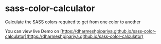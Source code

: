 # sass-color-calculator
Calculate the SASS colors required to get from one color to another

You can view live Demo on [https://dharmeshpipariya.github.io/sass-color-calculator](https://dharmeshpipariya.github.io/sass-color-calculator)
